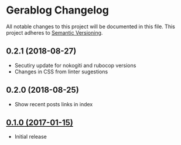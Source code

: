 # Gerablog Changelog

All notable changes to this project will be documented in this file. This project adheres to [Semantic Versioning](http://semver.org/).

## 0.2.1 (2018-08-27)

* Secutiry update for nokogiti and rubocop versions
* Changes in CSS from linter sugestions

## 0.2.0 (2018-08-25)

* Show recent posts links in index

## [0.1.0 (2017-01-15)](https://github.com/paulohrpinheiro/gerablog/tree/gem_0.1.0)

* Initial release
